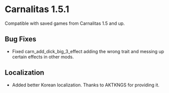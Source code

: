 # Carnalitas 1.5.1

Compatible with saved games from Carnalitas 1.5 and up.

## Bug Fixes

* Fixed carn_add_dick_big_3_effect adding the wrong trait and messing up certain effects in other mods.

## Localization

* Added better Korean localization. Thanks to AKTKNGS for providing it.